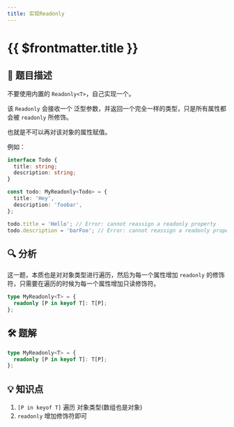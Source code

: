 ```yaml
---
title: 实现Readonly
---
```


# {{ $frontmatter.title }}

## 🎯 题目描述

不要使用内置的 `Readonly<T>`，自己实现一个。

该 `Readonly` 会接收一个 泛型参数，并返回一个完全一样的类型，只是所有属性都会被 `readonly` 所修饰。

也就是不可以再对该对象的属性赋值。

例如：

```ts
interface Todo {
  title: string;
  description: string;
}

const todo: MyReadonly<Todo> = {
  title: 'Hey',
  description: 'foobar',
};

todo.title = 'Hello'; // Error: cannot reassign a readonly property
todo.description = 'barFoo'; // Error: cannot reassign a readonly property
```

## 🔍 分析

这一题，本质也是对对象类型进行遍历，然后为每一个属性增加 `readonly` 的修饰符，只需要在遍历的时候为每一个属性增加只读修饰符。

```ts
type MyReadonly<T> = {
  readonly [P in keyof T]: T[P];
};
```

## 🛠️ 题解

```ts
type MyReadonly<T> = {
  readonly [P in keyof T]: T[P];
};
```

## 💡 知识点

1. `[P in keyof T]` 遍历 对象类型(数组也是对象)
2. `readonly` 增加修饰符即可

